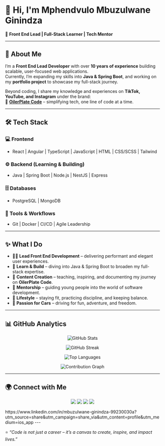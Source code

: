 # 👋 Hi, I'm Mphendvulo Mbuzulwane Ginindza  

🚀 **Front End Lead | Full-Stack Learner | Tech Mentor**  

---

## 🌟 About Me  

I’m a **Front End Lead Developer** with over **10 years of experience** building scalable, user-focused web applications.  
Currently, I’m expanding my skills into **Java & Spring Boot**, and working on my **portfolio project** to showcase my full-stack journey.  

Beyond coding, I share my knowledge and experiences on **TikTok, YouTube, and Instagram** under the brand:  
🎥 **[OilerPlate Code](https://github.com/oilerplatecode)** – simplifying tech, one line of code at a time.  

---

## 🛠️ Tech Stack  

### 💻 Frontend  
- React | Angular | TypeScript | JavaScript | HTML | CSS/SCSS | Tailwind  

### ⚙️ Backend (Learning & Building)  
- Java | Spring Boot | Node.js | NestJS | Express  

### 🗄️ Databases  
- PostgreSQL | MongoDB  

### 🚀 Tools & Workflows  
- Git | Docker | CI/CD | Agile Leadership  

---

## ✨ What I Do  

- 👨‍💻 **Lead Front End Development** – delivering performant and elegant user experiences.  
- 🌱 **Learn & Build** – diving into Java & Spring Boot to broaden my full-stack expertise.  
- 🎥 **Content Creation** – teaching, inspiring, and documenting my journey on **OilerPlate Code**.  
- 🤝 **Mentorship** – guiding young people into the world of software development.  
- 💪 **Lifestyle** – staying fit, practicing discipline, and keeping balance.  
- 🚗 **Passion for Cars** – driving for fun, adventure, and freedom.  

---

## 📊 GitHub Analytics  

<p align="center">
  <img src="https://github-readme-stats.vercel.app/api?username=oilerplatecode&show_icons=true&theme=tokyonight" alt="GitHub Stats" />
</p>

<p align="center">
  <img src="https://github-readme-streak-stats.herokuapp.com/?user=oilerplatecode&theme=tokyonight" alt="GitHub Streak" />
</p>

<p align="center">
  <img src="https://github-readme-stats.vercel.app/api/top-langs/?username=oilerplatecode&layout=compact&theme=tokyonight" alt="Top Languages" />
</p>

<p align="center">
  <img src="https://github-readme-activity-graph.vercel.app/graph?username=oilerplatecode&theme=tokyonight&hide_border=true" alt="Contribution Graph" />
</p>

---

## 🌍 Connect with Me  

<p align="center">
  <a href="https://www.tiktok.com/@oiler_plate_code"><img src="https://img.shields.io/badge/TikTok-%23000000.svg?&style=for-the-badge&logo=TikTok&logoColor=white" /></a>
  <a href="https://www.youtube.com/@oilerplatecode"><img src="https://img.shields.io/badge/YouTube-%23FF0000.svg?&style=for-the-badge&logo=YouTube&logoColor=white" /></a>
  <a href="https://www.instagram.com/oilerplatecode"><img src="https://img.shields.io/badge/Instagram-%23E4405F.svg?&style=for-the-badge&logo=Instagram&logoColor=white" /></a>
  <a href="https://www.linkedin.com/in/mphendvulo-ginindza"><img src="https://img.shields.io/badge/LinkedIn-%230A66C2.svg?&style=for-the-badge&logo=LinkedIn&logoColor=white" /></a>
</p>  
https://www.linkedin.com/in/mbuzulwane-ginindza-99230030a?utm_source=share&utm_campaign=share_via&utm_content=profile&utm_medium=ios_app
---

⭐ *“Code is not just a career – it’s a canvas to create, inspire, and impact lives.”*  
